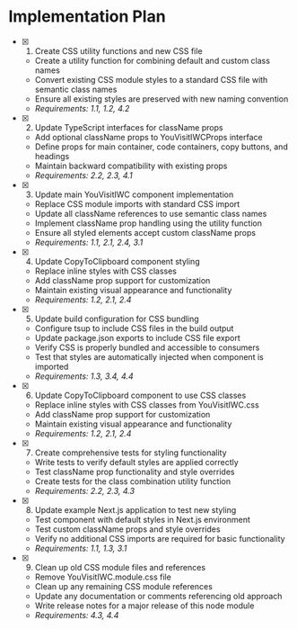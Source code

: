 # Implementation Plan

- [x] 1. Create CSS utility functions and new CSS file

  - Create a utility function for combining default and custom class names
  - Convert existing CSS module styles to a standard CSS file with semantic class names
  - Ensure all existing styles are preserved with new naming convention
  - _Requirements: 1.1, 1.2, 4.2_

- [x] 2. Update TypeScript interfaces for className props

  - Add optional className props to YouVisitIWCProps interface
  - Define props for main container, code containers, copy buttons, and headings
  - Maintain backward compatibility with existing props
  - _Requirements: 2.2, 2.3, 4.1_

- [x] 3. Update main YouVisitIWC component implementation

  - Replace CSS module imports with standard CSS import
  - Update all className references to use semantic class names
  - Implement className prop handling using the utility function
  - Ensure all styled elements accept custom className props
  - _Requirements: 1.1, 2.1, 2.4, 3.1_

- [x] 4. Update CopyToClipboard component styling

  - Replace inline styles with CSS classes
  - Add className prop support for customization
  - Maintain existing visual appearance and functionality
  - _Requirements: 1.2, 2.1, 2.4_

- [x] 5. Update build configuration for CSS bundling

  - Configure tsup to include CSS files in the build output
  - Update package.json exports to include CSS file export
  - Verify CSS is properly bundled and accessible to consumers
  - Test that styles are automatically injected when component is imported
  - _Requirements: 1.3, 3.4, 4.4_

- [x] 6. Update CopyToClipboard component to use CSS classes

  - Replace inline styles with CSS classes from YouVisitIWC.css
  - Add className prop support for customization
  - Maintain existing visual appearance and functionality
  - _Requirements: 1.2, 2.1, 2.4_

- [x] 7. Create comprehensive tests for styling functionality

  - Write tests to verify default styles are applied correctly
  - Test className prop functionality and style overrides
  - Create tests for the class combination utility function
  - _Requirements: 2.2, 2.3, 4.3_

- [x] 8. Update example Next.js application to test new styling

  - Test component with default styles in Next.js environment
  - Test custom className props and style overrides
  - Verify no additional CSS imports are required for basic functionality
  - _Requirements: 1.1, 1.3, 3.1_

- [x] 9. Clean up old CSS module files and references
  - Remove YouVisitIWC.module.css file
  - Clean up any remaining CSS module references
  - Update any documentation or comments referencing old approach
  - Write release notes for a major release of this node module
  - _Requirements: 4.3, 4.4_

